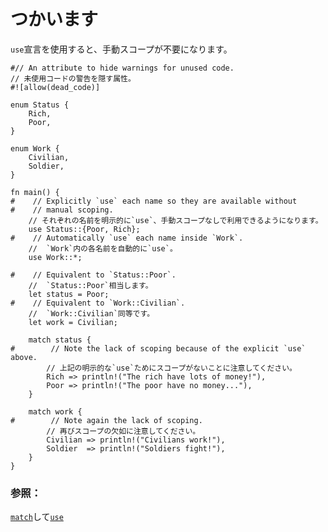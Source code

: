 # <!--use--> つかいます

<!--The `use` declaration can be used so manual scoping isn't needed:-->
`use`宣言を使用すると、手動スコープが不要になります。

```rust,editable
#// An attribute to hide warnings for unused code.
// 未使用コードの警告を隠す属性。
#![allow(dead_code)]

enum Status {
    Rich,
    Poor,
}

enum Work {
    Civilian,
    Soldier,
}

fn main() {
#    // Explicitly `use` each name so they are available without
#    // manual scoping.
    // それぞれの名前を明示的に`use`、手動スコープなしで利用できるようになります。
    use Status::{Poor, Rich};
#    // Automatically `use` each name inside `Work`.
    //  `Work`内の各名前を自動的に`use`。
    use Work::*;

#    // Equivalent to `Status::Poor`.
    //  `Status::Poor`相当します。
    let status = Poor;
#    // Equivalent to `Work::Civilian`.
    //  `Work::Civilian`同等です。
    let work = Civilian;

    match status {
#        // Note the lack of scoping because of the explicit `use` above.
        // 上記の明示的な`use`ためにスコープがないことに注意してください。
        Rich => println!("The rich have lots of money!"),
        Poor => println!("The poor have no money..."),
    }

    match work {
#        // Note again the lack of scoping.
        // 再びスコープの欠如に注意してください。
        Civilian => println!("Civilians work!"),
        Soldier  => println!("Soldiers fight!"),
    }
}
```

### <!--See also:--> 参照：

<!--[`match`][match] and [`use`][use]-->
[`match`][match]して[`use`][use]

<!--[use]: mod/use.html
 [match]: flow_control/match.html
-->
[match]: flow_control/match.html
 [use]: mod/use.html

